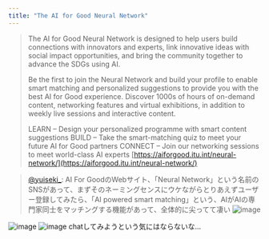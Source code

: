 ```yaml
---
title: "The AI for Good Neural Network"
---
```


> The AI for Good Neural Network is designed to help users build connections with innovators and experts, link innovative ideas with social impact opportunities, and bring the community together to advance the SDGs using AI.
>
>  Be the first to join the Neural Network and build your profile to enable smart matching and personalized suggestions to provide you with the best AI for Good experience. Discover 1000s of hours of on-demand content, networking features and virtual exhibitions, in addition to weekly live sessions and interactive content.
>
>  LEARN – Design your personalized programme with smart content suggestions
>  BUILD – Take the smart-matching quiz to meet your future AI for Good partners
>  CONNECT – Join our networking sessions to meet world-class AI experts
[https://aiforgood.itu.int/neural-network/](https://aiforgood.itu.int/neural-network/)

> [@yuiseki_](https://twitter.com/yuiseki_/status/1666742788770385920?s=20): AI For GoodのWebサイト、「Neural Network」という名前のSNSがあって、まずそのネーミングセンスにウケながらとりあえずユーザー登録してみたら、「AI powered smart matching」という、AIがAIの専門家同士をマッチングする機能があって、全体的に尖ってて凄い
> ![image](https://pbs.twimg.com/media/FyF1XhQaQAAHoTs.png)

![image](https://gyazo.com/02d548d73b3809eeb698cfa04fa1b478/thumb/1000)
![image](https://gyazo.com/d55f960bc686cf6cd5136168f899404d/thumb/1000)
chatしてみようという気にはならないな...
